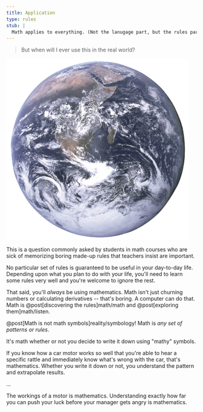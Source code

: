 ```yaml
---
title: Application
type: rules
stub: |
  Math applies to everything. (Not the lanugage part, but the rules part). Must be broken up now that the term 'mathematics' is tabood.
---
```

> But when will I ever use this in the real world?

![Earth](/images/earth.png)

This is a question commonly asked by students in math courses who are sick of memorizing boring made-up rules that teachers insist are important.

No particular set of rules is guaranteed to be useful in your day-to-day life. Depending upon what you plan to do with your life, you'll need to learn some rules very well and you're welcome to ignore the rest.

That said, you'll *always* be using mathematics. Math isn't just churning numbers or calculating derivatives -- that's boring. A computer can do that. Math is @post[discovering the rules]math/math and @post[exploring them]math/listen.

@post[Math is not math symbols]reality/symbology! Math is *any set of <span class="info" markdown="inline">patterns or rules</span>*.

<aside class="info" markdown="block">
It's math whether or not you decide to write it down using "mathy" symbols.
</aside>

If you know how a car motor works so well that you're able to hear a specific rattle and immediately know what's wrong with the car, that's mathematics. Whether you write it down or not, you understand the pattern and extrapolate results.


...



The workings of a motor is mathematics. Understanding exactly how far you can push your luck before your manager gets angry is mathematics. 
